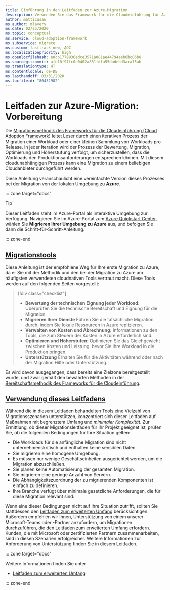 ```yaml
---
title: Einführung in den Leitfaden zur Azure-Migration
description: Verwenden Sie das Framework für die Cloudeinführung für Azure, um zu erfahren, wie Sie die Dienste Ihrer Organisation effizient zu Azure migrieren.
author: matticusau
ms.author: mlavery
ms.date: 02/25/2020
ms.topic: conceptual
ms.service: cloud-adoption-framework
ms.subservice: migrate
ms.custom: fasttrack-new, AQC
ms.localizationpriority: high
ms.openlocfilehash: e0cb1779836edce3571a081ae44794aeb8bc06b8
ms.sourcegitcommit: afe10f97fc0e0402a881fdfa55dadebd3aca75ab
ms.translationtype: HT
ms.contentlocale: de-DE
ms.lasthandoff: 03/31/2020
ms.locfileid: "80432982"
---
```

# <a name="azure-migration-guide-before-you-start"></a>Leitfaden zur Azure-Migration: Vorbereitung

Die [Migrationsmethodik des Frameworks für die Cloudeinführung (Cloud Adoption Framework)](../index.md) leitet Leser durch einen iterativen Prozess der Migration einer Workload oder einer kleinen Sammlung von Workloads pro Release. In jeder Iteration wird der Prozess der Bewertung, Migration, Optimierung und Höherstufung verfolgt, um sicherzustellen, dass die Workloads den Produktionsanforderungen entsprechen können. Mit diesem cloudunabhängigen Prozess kann eine Migration zu einem beliebigen Cloudanbieter durchgeführt werden.

Diese Anleitung veranschaulicht eine vereinfachte Version dieses Prozesses bei der Migration von der lokalen Umgebung zu **Azure**.

::: zone target="docs"

> [!TIP]
> Dieser Leitfaden steht im Azure-Portal als interaktive Umgebung zur Verfügung. Navigieren Sie im Azure-Portal zum [Azure Quickstart Center](https://portal.azure.com/?feature.quickstart=true#blade/Microsoft_Azure_Resources/QuickstartCenterBlade), wählen Sie **Migrieren Ihrer Umgebung zu Azure** aus, und befolgen Sie dann die Schritt-für-Schritt-Anleitung.

::: zone-end

## <a name="migration-tools"></a>[Migrationstools](#tab/MigrationTools)

Diese Anleitung ist der empfohlene Weg für Ihre erste Migration zu Azure, da er Sie mit der Methodik und den bei der Migration zu Azure am häufigsten verwendeten cloudnativen Tools vertraut macht. Diese Tools werden auf den folgenden Seiten vorgestellt:

> [!div class="checklist"]
>
> - **Bewertung der technischen Eignung jeder Workload:** Überprüfen Sie die technische Bereitschaft und Eignung für die Migration.
> - **Migrieren Ihrer Dienste** Führen Sie die tatsächliche Migration durch, indem Sie lokale Ressourcen in Azure replizieren.
> - **Verwalten von Kosten und Abrechnung:** Informationen zu den Tools, die zum Steuern der Kosten in Azure erforderlich sind.
> - **Optimieren und Höherstufen:** Optimieren Sie das Gleichgewicht zwischen Kosten und Leistung, bevor Sie Ihre Workload in die Produktion bringen.
> - **Unterstützung** Erhalten Sie für die Aktivitäten während oder nach der Migration Hilfe oder Unterstützung.

Es wird davon ausgegangen, dass bereits eine Zielzone bereitgestellt wurde, und zwar gemäß den bewährten Methoden in der [Bereitschaftsmethodik des Frameworks für die Cloudeinführung](../../ready/index.md).

## <a name="when-to-use-this-guide"></a>[Verwendung dieses Leitfadens](#tab/WhenToUseThisGuide)

Während die in diesem Leitfaden behandelten Tools eine Vielzahl von Migrationsszenarien unterstützen, konzentriert sich dieser Leitfaden auf Maßnahmen mit begrenztem Umfang und _minimaler Komplexität_. Zur Ermittlung, ob dieser Migrationsleitfaden für Ihr Projekt geeignet ist, prüfen Sie, ob die folgenden Bedingungen für Ihre Situation gelten:

- Die Workloads für die anfängliche Migration sind nicht unternehmenskritisch und enthalten keine sensiblen Daten.
- Sie migrieren eine homogene Umgebung.
- Es müssen nur wenige Geschäftseinheiten ausgerichtet werden, um die Migration abzuschließen.
- Sie planen keine Automatisierung der gesamten Migration.
- Sie migrieren eine geringe Anzahl von Servern.
- Die Abhängigkeitszuordnung der zu migrierenden Komponenten ist einfach zu definieren.
- Ihre Branche verfügt über minimale gesetzliche Anforderungen, die für diese Migration relevant sind.

Wenn eine dieser Bedingungen nicht auf Ihre Situation zutrifft, sollten Sie stattdessen den [Leitfaden zum erweiterten Umfang](../expanded-scope/index.md) berücksichtigen. Außerdem empfehlen wir Ihnen, Unterstützung von einem unserer Microsoft-Teams oder -Partner anzufordern, um Migrationen durchzuführen, die den Leitfaden zum erweiterten Umfang erfordern. Kunden, die mit Microsoft oder zertifizierten Partnern zusammenarbeiten, sind in diesen Szenarien erfolgreicher. Weitere Informationen zur Anforderung von Unterstützung finden Sie in diesem Leitfaden.

<!-- markdownlint-enable MD033 -->

::: zone target="docs"

Weitere Informationen finden Sie unter

- [Leitfaden zum erweiterten Umfang](../expanded-scope/index.md)

::: zone-end
